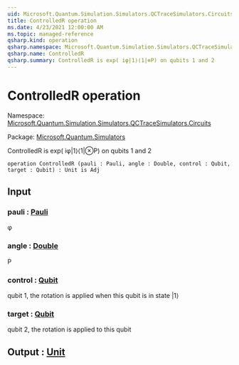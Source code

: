```yaml
---
uid: Microsoft.Quantum.Simulation.Simulators.QCTraceSimulators.Circuits.ControlledR
title: ControlledR operation
ms.date: 4/23/2021 12:00:00 AM
ms.topic: managed-reference
qsharp.kind: operation
qsharp.namespace: Microsoft.Quantum.Simulation.Simulators.QCTraceSimulators.Circuits
qsharp.name: ControlledR
qsharp.summary: ControlledR is exp( iφ|1⟩⟨1|⊗P) on qubits 1 and 2
---
```


# ControlledR operation

Namespace: [Microsoft.Quantum.Simulation.Simulators.QCTraceSimulators.Circuits](xref:Microsoft.Quantum.Simulation.Simulators.QCTraceSimulators.Circuits)

Package: [Microsoft.Quantum.Simulators](https://nuget.org/packages/Microsoft.Quantum.Simulators)


ControlledR is exp( iφ|1⟩⟨1|⊗P) on qubits 1 and 2

```qsharp
operation ControlledR (pauli : Pauli, angle : Double, control : Qubit, target : Qubit) : Unit is Adj
```


## Input

### pauli : [Pauli](xref:microsoft.quantum.qsharp.valueliterals#pauli-literals)

φ


### angle : [Double](xref:microsoft.quantum.qsharp.valueliterals#double-literals)

P


### control : [Qubit](xref:microsoft.quantum.qsharp.valueliterals#qubit-literals)

qubit 1, the rotation is applied when this qubit is in state |1⟩


### target : [Qubit](xref:microsoft.quantum.qsharp.valueliterals#qubit-literals)

qubit 2, the rotation is applied to this qubit



## Output : [Unit](xref:microsoft.quantum.qsharp.valueliterals#unit-literal)


